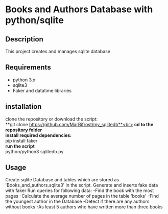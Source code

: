 # Books and Authors Database with python/sqlite

## Description
This project creates and manages sqlite database

## Requirements
- python 3.x<br>
- sqlite3
- Faker and datatime libraries


## installation
clone the repository or download the script:<br>
**git clone https://github.com/MarBifrost/my_sqlitedb**<br>
**cd to the repository folder**<br>
**install required dependencies:**<br>
pip install faker<br>
**run the script**<br>
python/python3 sqlitedb.py


## Usage
Create sqlite Database and tables which are stored as 'Books_and_authors.sqlite3' in the script.
Generate and inserts fake data with faker
Run queries for following data:
-Find the book with the most pages
-Calculate the average number of pages in the table 'books'
-Find the youngest author in the Database
-Detect if there are any authors without books
-As least 5 authors who have written more than three books

